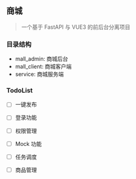 ## 商城
> 一个基于 FastAPI 与 VUE3 的前后台分离项目

### 目录结构
* mall_admin: 商城后台
* mall_client: 商城客户端
* service: 商城服务端


### TodoList
- [ ] 一键发布
- [ ] 登录功能
- [ ] 权限管理
- [ ] Mock 功能
- [ ] 任务调度
- [ ] 商品管理

